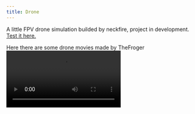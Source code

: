 ```yaml
---
title: Drone
---
```

A little FPV drone simulation builded by neckfire, project in development.
[Test it here.](https://nfteam.netlify.app/drone/)

Here there are some drone movies made by TheFroger
![top of the Lizieux](https://nfteam.netlify.app/posts/mt.mp4)
